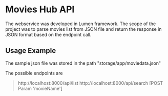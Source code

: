 # Movies Hub API

The webservice was developed in Lumen framework. The scope of the project was to parse movies list from JSON file and return the response in JSON format based on the endpoint call.

## Usage Example

The sample json file was stored in the path "storage/app/moviedata.json"

The possible endpoints are
> http://localhost:8000/api/list
> http://localhost:8000/api/search [POST Param 'movieName']
